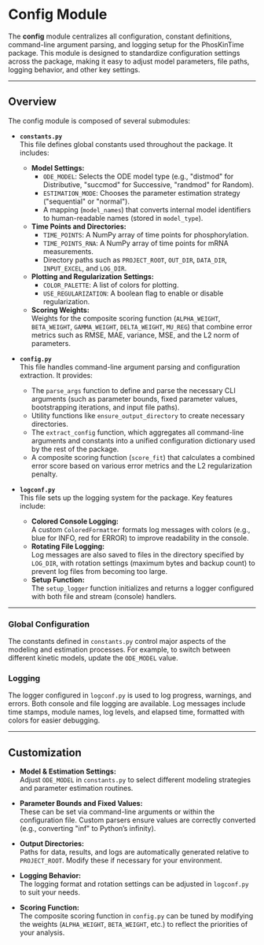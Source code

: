 # Config Module

The **config** module centralizes all configuration, constant definitions, command-line argument parsing, and logging
setup for the PhosKinTime package. This module is designed to standardize configuration settings across the package,
making it easy to adjust model parameters, file paths, logging behavior, and other key settings.

---

## Overview

The config module is composed of several submodules:

- **`constants.py`**  
  This file defines global constants used throughout the package. It includes:
    - **Model Settings:**
        - `ODE_MODEL`: Selects the ODE model type (e.g., "distmod" for Distributive, "succmod" for Successive, "randmod"
          for Random).
        - `ESTIMATION_MODE`: Chooses the parameter estimation strategy ("sequential" or "normal").
        - A mapping (`model_names`) that converts internal model identifiers to human-readable names (stored in
          `model_type`).
    - **Time Points and Directories:**
        - `TIME_POINTS`: A NumPy array of time points for phosphorylation.
        - `TIME_POINTS_RNA`: A NumPy array of time points for mRNA measurements.
        - Directory paths such as `PROJECT_ROOT`, `OUT_DIR`, `DATA_DIR`, `INPUT_EXCEL`, and `LOG_DIR`.
    - **Plotting and Regularization Settings:**
        - `COLOR_PALETTE`: A list of colors for plotting.
        - `USE_REGULARIZATION`: A boolean flag to enable or disable regularization.
    - **Scoring Weights:**  
      Weights for the composite scoring function (`ALPHA_WEIGHT`, `BETA_WEIGHT`, `GAMMA_WEIGHT`, `DELTA_WEIGHT`,
      `MU_REG`) that combine error metrics such as RMSE, MAE, variance, MSE, and the L2 norm of parameters.

- **`config.py`**  
  This file handles command-line argument parsing and configuration extraction. It provides:

    - The `parse_args` function to define and parse the necessary CLI arguments (such as parameter bounds, fixed
      parameter values, bootstrapping iterations, and input file paths).
    - Utility functions like `ensure_output_directory` to create necessary directories.
    - The `extract_config` function, which aggregates all command-line arguments and constants into a unified
      configuration dictionary used by the rest of the package.
    - A composite scoring function (`score_fit`) that calculates a combined error score based on various error metrics
      and the L2 regularization penalty.

- **`logconf.py`**  
  This file sets up the logging system for the package. Key features include:
    - **Colored Console Logging:**  
      A custom `ColoredFormatter` formats log messages with colors (e.g., blue for INFO, red for ERROR) to improve
      readability in the console.
    - **Rotating File Logging:**  
      Log messages are also saved to files in the directory specified by `LOG_DIR`, with rotation settings (maximum
      bytes and backup count) to prevent log files from becoming too large.
    - **Setup Function:**  
      The `setup_logger` function initializes and returns a logger configured with both file and stream (console)
      handlers.

---

### Global Configuration

The constants defined in `constants.py` control major aspects of the modeling and estimation processes. For example, to
switch between different kinetic models, update the `ODE_MODEL` value. 

### Logging

The logger configured in `logconf.py` is used to log progress, warnings, and errors. Both console and file logging are
available. Log messages include time stamps, module names, log levels, and elapsed time, formatted with colors for
easier debugging.

---

## Customization

- **Model & Estimation Settings:**  
  Adjust `ODE_MODEL` in `constants.py` to select different modeling strategies and parameter estimation routines.

- **Parameter Bounds and Fixed Values:**  
  These can be set via command-line arguments or within the configuration file. Custom parsers ensure values are
  correctly converted (e.g., converting "inf" to Python’s infinity).

- **Output Directories:**  
  Paths for data, results, and logs are automatically generated relative to `PROJECT_ROOT`. Modify these if necessary
  for your environment.

- **Logging Behavior:**  
  The logging format and rotation settings can be adjusted in `logconf.py` to suit your needs.

- **Scoring Function:**  
  The composite scoring function in `config.py` can be tuned by modifying the weights (`ALPHA_WEIGHT`, `BETA_WEIGHT`,
  etc.) to reflect the priorities of your analysis.